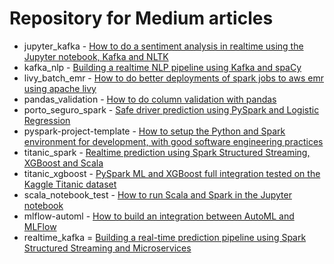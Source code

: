# Repository for Medium articles

* jupyter_kafka  - [How to do a sentiment analysis in realtime using the Jupyter notebook, Kafka and NLTK](https://towardsdatascience.com/how-to-do-a-sentiment-analysis-in-realtime-using-the-jupyter-notebook-kafka-and-nltk-4470aa8c3c30)
* kafka_nlp - [Building a realtime NLP pipeline using Kafka and spaCy](https://towardsdatascience.com/building-a-realtime-nlp-pipeline-using-kafka-and-spacy-d4ad636be702)
* livy_batch_emr - [How to do better deployments of spark jobs to aws emr using apache livy](https://towardsdatascience.com/how-to-do-better-deployments-of-spark-batch-jobs-to-aws-emr-using-apache-livy-adc2417f0d8b)
* pandas_validation - [How to do column validation with pandas](https://medium.com/@bogdan.cojocar/how-to-do-column-validation-with-pandas-bbeb38f88990)
* porto_seguro_spark - [Safe driver prediction using PySpark and Logistic Regression](https://medium.com/@bogdan.cojocar/safe-driver-prediction-using-pyspark-and-logistic-regression-51ecf0dfb2f5)
* pyspark-project-template - [How to setup the Python and Spark environment for development, with good software engineering practices](https://towardsdatascience.com/how-to-setup-the-pyspark-environment-for-development-with-good-software-engineering-practices-5fb457433a86)
* titanic_spark - [Realtime prediction using Spark Structured Streaming, XGBoost and Scala](https://towardsdatascience.com/realtime-prediction-using-spark-structured-streaming-xgboost-and-scala-d4869a9a4c66)
* titanic_xgboost - [PySpark ML and XGBoost full integration tested on the Kaggle Titanic dataset](https://towardsdatascience.com/pyspark-and-xgboost-integration-tested-on-the-kaggle-titanic-dataset-4e75a568bdb)
* scala_notebook_test - [How to run Scala and Spark in the Jupyter notebook](https://medium.com/@bogdan.cojocar/how-to-run-scala-and-spark-in-the-jupyter-notebook-328a80090b3b)
* mlflow-automl - [How to build an integration between AutoML and MLFlow](https://towardsdatascience.com/how-to-build-an-integration-between-automl-and-mlflow-6d66d4bdc4d1)
* realtime_kafka = [Building a real-time prediction pipeline using Spark Structured Streaming and Microservices](https://towardsdatascience.com/building-a-real-time-prediction-pipeline-using-spark-structured-streaming-and-microservices-626dc20899eb)
